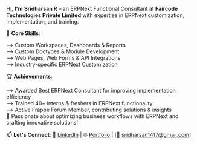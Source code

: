 Hi, **I'm** **Sridharsan R** – an ERPNext Functional Consultant at **Faircode Technologies Private Limited** with expertise in ERPNext customization, implementation, and training.

🔹 **Core Skills**:

--> Custom Workspaces, Dashboards & Reports<br>
--> Custom Doctypes & Module Development<br>
--> Web Pages, Web Forms & API Integrations<br>
--> Industry-specific ERPNext Customization<br>

🏆 **Achievements**:

--> Awarded Best ERPNext Consultant for improving implementation efficiency<br>
--> Trained 40+ interns & freshers in ERPNext functionality<br>
--> Active Frappe Forum Member, contributing solutions & insights<br>
🚀 Passionate about optimizing business workflows with ERPNext and crafting innovative solutions!

📫 **Let's Connect**:
🔗 [LinkedIn](https://www.linkedin.com/in/sridharsan-r-a487a9248?utm_source=share&utm_campaign=share_via&utm_content=profile&utm_medium=android_app) | 🌐 [Portfolio](https://sites.google.com/view/sridharsan-portfolio) | [📧 sridharsan1417@gmail.com]
